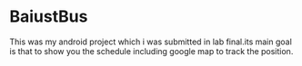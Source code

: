 # BaiustBus
This was my android project which i was submitted in lab final.its main goal is that to show you the schedule including google map to track the
position.
